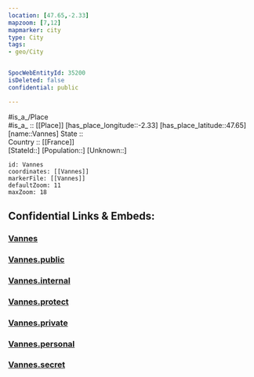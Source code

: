 ```yaml
---
location: [47.65,-2.33] 
mapzoom: [7,12] 
mapmarker: city 
type: City
tags:
- geo/City


SpocWebEntityId: 35200
isDeleted: false
confidential: public

---
```

#is_a_/Place  
#is_a_ :: [[Place]] 
[has_place_longitude::-2.33] 
[has_place_latitude::47.65] 
[name::Vannes] 
State ::  
Country :: [[France]]  
[StateId::] 
[Population::] 
[Unknown::] 


```leaflet
id: Vannes
coordinates: [[Vannes]] 
markerFile: [[Vannes]] 
defaultZoom: 11 
maxZoom: 18
```


## Confidential Links & Embeds: 

### [Vannes](/_Standards/Earth/Continent/Europe/Europe~West/France/regions~France/Bretagne/departments~Bretagne/Morbihan/communes~Morbihan/Vannes/cities~Vannes/Vannes.md) 

### [Vannes.public](/_public/Earth/Continent/Europe/Europe~West/France/regions~France/Bretagne/departments~Bretagne/Morbihan/communes~Morbihan/Vannes/cities~Vannes/Vannes.public.md) 

### [Vannes.internal](/_internal/Earth/Continent/Europe/Europe~West/France/regions~France/Bretagne/departments~Bretagne/Morbihan/communes~Morbihan/Vannes/cities~Vannes/Vannes.internal.md) 

### [Vannes.protect](/_protect/Earth/Continent/Europe/Europe~West/France/regions~France/Bretagne/departments~Bretagne/Morbihan/communes~Morbihan/Vannes/cities~Vannes/Vannes.protect.md) 

### [Vannes.private](/_private/Earth/Continent/Europe/Europe~West/France/regions~France/Bretagne/departments~Bretagne/Morbihan/communes~Morbihan/Vannes/cities~Vannes/Vannes.private.md) 

### [Vannes.personal](/_personal/Earth/Continent/Europe/Europe~West/France/regions~France/Bretagne/departments~Bretagne/Morbihan/communes~Morbihan/Vannes/cities~Vannes/Vannes.personal.md) 

### [Vannes.secret](/_secret/Earth/Continent/Europe/Europe~West/France/regions~France/Bretagne/departments~Bretagne/Morbihan/communes~Morbihan/Vannes/cities~Vannes/Vannes.secret.md)

